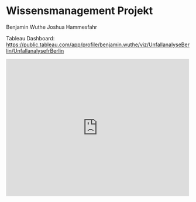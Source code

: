 # Wissensmanagement Projekt

Benjamin Wuthe
Joshua Hammesfahr

Tableau Dashboard:
https://public.tableau.com/app/profile/benjamin.wuthe/viz/UnfallanalyseBerlin/UnfallanalysefrBerlin

<embed src="https://github.com/s0554849/unfallanalyse_berlin/blob/master/Unfallanalyse%20Dokumentation%20Wissensmanagement.pdf" width="500" height="375" 
 type="application/pdf">
